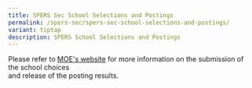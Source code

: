 ```yaml
---
title: SPERS Sec School Selections and Postings
permalink: /spers-sec/spers-sec-school-selections-and-postings/
variant: tiptap
description: SPERS School Selections and Postings
---
```

<p>Please refer to <a href="https://www.moe.gov.sg/returning-singaporeans/secondary/spers" rel="noopener noreferrer nofollow" target="_blank"><u>MOE's website</u></a> for
more information on the submission of the school choices
<br>and release of the posting results.</p>